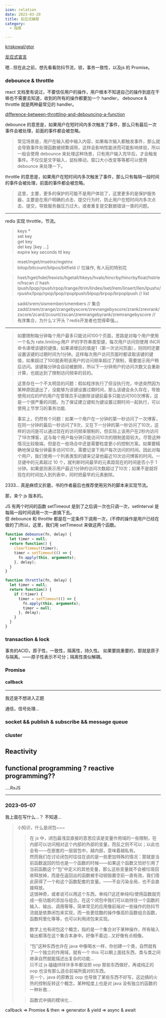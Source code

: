 ```yaml
---
icon: relation
date: 2023-03-20
title: 反应式编程
category:
  - 指南

---
```


[kriskowal/gtor](https://github.com/kriskowal/gtor)

[反应式宣言](https://www.reactivemanifesto.org/zh-CN)

嗯...但在此之前，想先看看防抖节流，锁，事务一致性，以及js 的 Promise。
  
### debounce & throttle

react 文档里有说过，不要信任用户的操作，用户根本不知道自己的操作到底在干嘛也不需要去知道，收到的所有的操作都要加一个 handler， debounce & throttle 就是两种最常见的 handler。

[difference-between-throttling-and-debouncing-a-function](https://stackoverflow.com/questions/25991367/difference-between-throttling-and-debouncing-a-function)

debounce 的意思是，如果用户在短时间内多次触发了事件，那么只有最后一次事件会被处理，前面的事件都会被忽略。
>常见场景是，用户在输入框中输入内容，如果每次输入都触发事件，那么就会导致事件处理函数被频繁调用，这样会影响性能进而可能影响体验，所以一般会使用 debounce 来处理这种场景，只有用户输入完毕后，才会触发事件。不仅仅是文字输入，鼠标移动，窗口大小改变等等都可以使用 debounce 来处理一下。

throttle 的意思是，如果用户在短时间内多次触发了事件，那么只有每隔一段时间的事件会被处理，前面的事件都会被忽略。
>这里，主要，更多的保护的可能不是用户体验了，这里更多的是保护服务器，主要是在用户明确的点击、提交行为时，防止用户在短时间内多次点击、提交，导致服务器压力过大，或者重复提交数据错误一类的问题。

---

redis 实现 throttle，节流。

>keys *  
set key  
get key  
del key [key ...]  
expire key seconds
ttl key  

>mset/mget/msetnx/mgetnx  
bitop/bitcount/bitpos/bitfield  // 位操作, 有人玩的特别花  

>hset/hget/hdel/hexists/hgetall/hkeys/hvals/hincrby/hincrbyfloat/hstrlen/hscan  // hash  
lpush/lpop/rpush/rpop/lrange/ltrim/lindex/lset/lrem/linsert/llen/lpushx/rpushx/lpop/rpop/lpop/rpoplpush/blpop/brpop/brpoplpush  // list  

>sadd/srem/sismember/smembers // 集合  
zadd/zrem/zrange/zrangebyscore/zrevrangebyscore/zrank/zrevrank/zscore/zcard/zcount/zscan/zremrangebyrank/zremrangebyscore  // 有序集合，为什么‘z’开头？redis开发者也觉得牵强。。  
---
>如要限制每分钟每个用户最多只能访问100个页面，思路是对每个用户使用一个名为 rate.limiting:用户 IP的字符串类型键，每次用户访问则使用 INCR命令递增该键的键值，如果递增后的值是1（第一次访问页面），则同时还要设置该键的过期时间为1分钟。这样每次用户访问页面时都读取该键的键值，如果超过了100就表明该用户的访问频率超过了限制，需要提示用户稍后访问。该键每分钟会自动被删除，所以下一分钟用户的访问次数又会重新计算，也就达到了限制访问频率的目的。

>这里存在一个不太明显的问题：假如程序执行了但没执行完，中途突然因为某种原因退出了，没能够为该键设置过期时间，那么该键会永久存在，导致使用对应的IP的用户在管理员手动删除该键前最多只能访问100次博客，这是一个很严重的问题。为了保证建立键和为键设置过期时间一起执行，可以使用上节学习的事务功能.

>事实上，仍然有个问题：如果一个用户在一分钟的第一秒访问了一次博客，在同一分钟的最后一秒访问了9次，又在下一分钟的第一秒访问了10次，这样的访问是可以通过现在的访问频率限制的，但实际上该用户在2秒内访问了19次博客，这与每个用户每分钟只能访问10次的限制差距较大。尽管这种情况比较极端，但是在一些场合中还是需要粒度更小的控制方案。如果要精确地保证每分钟最多访问10次，需要记录下用户每次访问的时间。因此对每个用户，我们使用一个列表类型的键来记录他最近10次访问博客的时间。一旦键中的元素超过 10 个，就判断时间最早的元素距现在的时间是否小于 1分钟。如果是则表示用户最近1分钟的访问次数超过了10次；如果不是就将现在的时间加入到列表中，同时把最早的元素删除。

2333... 真是麻烦又折磨，书的作者最后也推荐使用另外的脚本来实现节流。

那，来个 js 版本的。

JS 有两个时间的函数 setTimeout 是到了之后调一次也只调一次，setInterval 是每隔一段时间调用一次一直搞下去。  
但 debounce 和 throttle 都是在一定条件下调用一次，(不停的操作是用户已经在做的了)所以，这里，我们用 setTimeout 来做这两个函数。

```js
function debounce(fn, delay) {
  let timer = null;
  return function() {
    clearTimeout(timer);
    timer = setTimeout(() => {
      fn.apply(this, arguments);
    }, delay);
  }
}
```

```js
function throttle(fn, delay) {
  let timer = null;
  return function() {
    if (!timer) {
      timer = setTimeout(() => {
        fn.apply(this, arguments);
        timer = null;
      }, delay);
    }
  }
}
```

### transaction & lock

事务的ACID，原子性，一致性，隔离性，持久性。
如果要挑重要的，那就是原子与隔离。——原子性表示不可分；隔离性类似解耦。

### Promise

#### callback

---
我还是不想进入正题

通信，信号处理...

### socket && publish & subscribe && message queue

### cluster

## Reactivity

## functional programming ? reactive programming??

....RxJS

---

### 2023-05-07

我上面在写什么...？
不知道...



>小知识，什么是闭包~~~  
>>在 js 中，闭包最浅显直接的意思应该是变量作用域的一些限制，在内部可以访问相对这个内部的外部的变量，而反之则不可以；以此也会有——在嵌套的一层层包中，越内部，意味着越私有。  
>>然而我们在讨论闭包时往往在说的是一些更加特殊的情况：那就是当前函数返回的恰也是一个函数的时候——如果这个函数又恰好引用了当前函数这个“包”中定义的其他变量，那么这些变量就不会被垃圾回收释放掉，而是在返回出的函数被手动销毁置空前一直有效。我们借此获得了一个和这个函数配套的变量。——不会污染全局，也不会直接释放。  
>>这很神奇，或者说可以用这个东西，单纯(?这还单纯吗)使用函数就完成一些功能的添加与组合。在这个闭包中我们可以劫持住一个函数的输入、输出、调用等等，简单常见的应用像前端对一些操作的防抖节流就是依靠闭包来实现，而一些更炫酷的操作像高阶函数组合函数，函数柯里化等等，也可以利用闭包来实现。  
>
>>数学上也有闭包这个概念，指的是一个集合对于某种操作，所有输入输出都落在这个集合本身中。好像不着边...又好像有点相像。  
>
>>“包”这种东西也许在 java 中像喝水一样，你创建一个类，自然就有了一个独立的作用域，就有一个 this 可以朝上面挂东西，类与类之间继承自然就能描述出复杂的功能...  
>>只不过 js 磕磕绊绊许多年都没把 oop 那些东西做好，再或纯正的 oop 也没有那么适合前端所面对的东西。  
另一个，java 的原教旨 oop 也导致了某些东西不好写，这边搞的火热的控制反转这个概念，某种程度上也是对 java 没有独立的函数的一种补救...  
>
>>函数式中搞的模块化...  


callback => Promise & then => generator & yield => async & await




